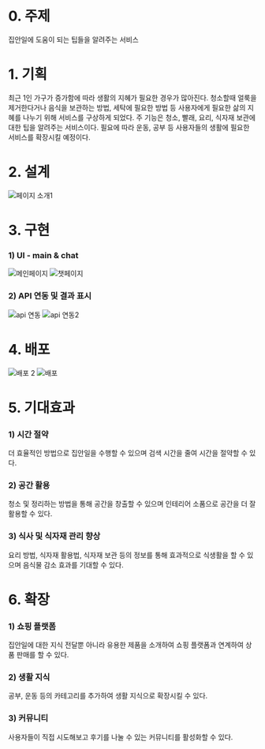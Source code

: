 # 0. 주제
집안일에 도움이 되는 팁들을 알려주는 서비스

# 1. 기획
최근 1인 가구가 증가함에 따라 생활의 지혜가 필요한 경우가 많아진다. 청소할때 얼룩을 제거한다거나 음식을 보관하는 방법, 세탁에 필요한 방법 등 사용자에게 필요한 삶의 지혜를 나누기 위해 서비스를 구상하게 되었다. 주 기능은 청소, 빨래, 요리, 식자재 보관에 대한 팁을 알려주는 서비스이다. 필요에 따라 운동, 공부 등 사용자들의 생활에 필요한 서비스를 확장시킬 예정이다.

# 2. 설계
![페이지 소개1](https://github.com/jkhwang150/useChatGPT/assets/75780140/172127eb-e43e-45b3-881a-7da64a3afd65)

# 3. 구현
### 1) UI - main & chat
![메인페이지](https://github.com/jkhwang150/useChatGPT/assets/75780140/e18d5f36-7b24-4282-ad8e-7ebe3cd8c3b0)
![챗페이지](https://github.com/jkhwang150/useChatGPT/assets/75780140/4eb7b6c2-e9f1-4877-9f3c-304c25da2c97)

### 2) API 연동 및 결과 표시
![api 연동](https://github.com/jkhwang150/useChatGPT/assets/75780140/df9beb97-8c67-47aa-8c32-8d39fb8ee52a)
![api 연동2](https://github.com/jkhwang150/useChatGPT/assets/75780140/08987767-9f96-4870-8a88-b282bebfbe9b)

# 4. 배포
![배포 2](https://github.com/jkhwang150/useChatGPT/assets/75780140/828de000-0bb1-40dc-bcc7-2525d72164cd)
![배포](https://github.com/jkhwang150/useChatGPT/assets/75780140/57063c88-ad49-4230-a99f-2deb4fa7b271)

# 5. 기대효과
### 1) 시간 절약
 더 효율적인 방법으로 집안일을 수행할 수 있으며 검색 시간을 줄여 시간을 절약할 수 있다.
### 2) 공간 활용
 청소 및 정리하는 방법을 통해 공간을 창출할 수 있으며 인테리어 소품으로 공간을 더 잘 활용할 수 있다.
### 3) 식사 및 식자재 관리 향상
 요리 방법, 식자재 활용법, 식자재 보관 등의 정보를 통해 효과적으로 식생활을 할 수 있으며 음식물 감소 효과를 기대할 수 있다.

# 6. 확장
### 1) 쇼핑 플랫폼
 집안일에 대한 지식 전달뿐 아니라 유용한 제품을 소개하여 쇼핑 플랫폼과 연계하여 상품 판매를 할 수 있다.
### 2) 생활 지식
 공부, 운동 등의 카테고리를 추가하여 생활 지식으로 확장시킬 수 있다.
### 3) 커뮤니티
 사용자들이 직접 시도해보고 후기를 나눌 수 있는 커뮤니티를 활성화할 수 있다.
